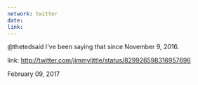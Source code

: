 ```yaml
---
network: twitter
date:
link:
---
```

@thetedsaid I've been saying that since November 9, 2016. 

link: http://twitter.com/jimmylittle/status/829926598316957696 

February 09, 2017